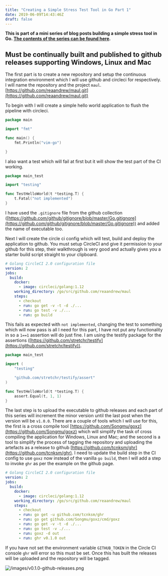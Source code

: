 ```yaml
---
title: "Creating a Simple Stress Test Tool in Go Part 1"
date: 2019-06-09T14:43:46Z
draft: false
---
```


**This is part of a mini series of blog posts building a simple stress tool in Go.  [The contents of the series can be found here](/posts/creating-a-simple-stress-test-tool-in-go/).**

## Must be continually built and published to github releases supporting Windows, Linux and Mac

The first part is to create a new repository and setup the continuous integration environment which I will use github and circleci for respectively.  I will name the repository and the project `maul`.  [https://github.com/reaandrew/maul.git](https://github.com/reaandrew/maul.git)

To begin with I will create a simple hello world application to flush the pipeline with circleci.

```go
package main

import "fmt"

func main() {
	fmt.Println("vim-go")

}
```

I also want a test which will fail at first but it will show the test part of the CI working.

```go
package main_test

import "testing"

func TestHelloWorld(t *testing.T) {
	t.Fatal("not implemented")
}
```

I have used the `.gitignore` file from the github collection ([https://github.com/github/gitignore/blob/master/Go.gitignore](https://github.com/github/gitignore/blob/master/Go.gitignore)) and added the name of executable too.

Next I will create the circle ci config which will test, build and deploy the application to github.  You must setup CircleCI and give it permission to your github for this step, their walkthrough is very good and actually gives you a starter build script straight to your clipboard.

```yaml
# Golang CircleCI 2.0 configuration file
version: 2
jobs:
  build:
    docker:
      - image: circleci/golang:1.12
    working_directory: /go/src/github.com/reaandrew/maul
    steps:
      - checkout
      - run: go get -v -t -d ./...
      - run: go test -v ./...
      - run: go build 
```

This fails as expected with `not implemented`, changing the test to something which will now pass is all I need for this part, I have not put any functionality in so a `1==1` assertion will do just fine.  I am using the testify package for the assertions ([https://github.com/stretchr/testify](https://github.com/stretchr/testify)).

```go
package main_test

import (
	"testing"

	"github.com/stretchr/testify/assert"
)

func TestHelloWorld(t *testing.T) {
	assert.Equal(t, 1, 1)
}
```

The last step is to upload the executable to github releases and each part of this series will increment the minor version until the last post when the version will be `v1.0.0`.  There are a couple of tools which I will use for this, the first is a cross compile tool [https://github.com/Songmu/goxz](https://github.com/Songmu/goxz) which will simplify the task of cross compiling the application for Windows, Linux and Mac; and the second is a tool to simplify the process of tagging the repository and uploading the artefacts as a release to github [https://github.com/tcnksm/ghr](https://github.com/tcnksm/ghr).  I need to update the build step in the CI config to use `goxz` now instead of the vanilla `go build`, then I will add a step to invoke `ghr` as per the example on the github page.  

```yml
# Golang CircleCI 2.0 configuration file
version: 2
jobs:
  build:
    docker:
      - image: circleci/golang:1.12
    working_directory: /go/src/github.com/reaandrew/maul
    steps:
      - checkout
      - run: go get -u github.com/tcnksm/ghr
      - run: go get github.com/Songmu/goxz/cmd/goxz
      - run: go get -v -t -d ./...
      - run: go test -v ./...
      - run: goxz -d out
      - run: ghr v0.1.0 out
```

If you have not set the environment variable `GITHUB_TOKEN` in the Circle CI console `ghr` will error so this must be set.  Once this has built the releases will be uploaded and the repository will be tagged.

![/images/v0.1.0-github-releases.png](/images/v0.1.0-github-releases.png)
